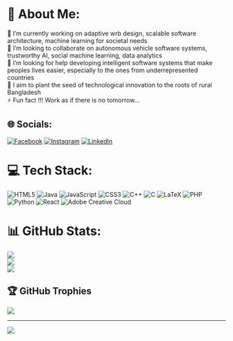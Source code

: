 # 💫 About Me:
🔭 I’m currently working on adaptive wrb design, scalable software architecture, machine learning for societal needs<br>👯 I’m looking to collaborate on autonomous vehicle software systems, trustworthy AI, social machine learning, data analytics<br>🤝 I’m looking for help developing intelligent software systems that make peoples lives easier, especially to the ones from underrepresented countries<br>🌱 I aim to plant the seed of technological innovation to the roots of rural Bangladesh<br>⚡ Fun fact !!! Work as if there is no tomorrow...


## 🌐 Socials:
[![Facebook](https://img.shields.io/badge/Facebook-%231877F2.svg?logo=Facebook&logoColor=white)]([https://facebook.com/nafisfaiyazz]) [![Instagram](https://img.shields.io/badge/Instagram-%23E4405F.svg?logo=Instagram&logoColor=white)](https://instagram.com/cnf.clicks) [![LinkedIn](https://img.shields.io/badge/LinkedIn-%230077B5.svg?logo=linkedin&logoColor=white)](https://linkedin.com/in/nafis-faiyaz193) 

# 💻 Tech Stack:
![HTML5](https://img.shields.io/badge/html5-%23E34F26.svg?style=for-the-badge&logo=html5&logoColor=white) ![Java](https://img.shields.io/badge/java-%23ED8B00.svg?style=for-the-badge&logo=openjdk&logoColor=white) ![JavaScript](https://img.shields.io/badge/javascript-%23323330.svg?style=for-the-badge&logo=javascript&logoColor=%23F7DF1E) ![CSS3](https://img.shields.io/badge/css3-%231572B6.svg?style=for-the-badge&logo=css3&logoColor=white) ![C++](https://img.shields.io/badge/c++-%2300599C.svg?style=for-the-badge&logo=c%2B%2B&logoColor=white) ![C](https://img.shields.io/badge/c-%2300599C.svg?style=for-the-badge&logo=c&logoColor=white) ![LaTeX](https://img.shields.io/badge/latex-%23008080.svg?style=for-the-badge&logo=latex&logoColor=white) ![PHP](https://img.shields.io/badge/php-%23777BB4.svg?style=for-the-badge&logo=php&logoColor=white) ![Python](https://img.shields.io/badge/python-3670A0?style=for-the-badge&logo=python&logoColor=ffdd54) ![React](https://img.shields.io/badge/react-%2320232a.svg?style=for-the-badge&logo=react&logoColor=%2361DAFB) ![Adobe Creative Cloud](https://img.shields.io/badge/Adobe%20Creative%20Cloud-DA1F26.svg?style=for-the-badge&logo=Adobe%20Creative%20Cloud&logoColor=white)
# 📊 GitHub Stats:
![](https://github-readme-stats.vercel.app/api?username=nafisfaiyaz007&theme=radical&hide_border=true&include_all_commits=true&count_private=true)<br/>
![](https://github-readme-streak-stats.herokuapp.com/?user=nafisfaiyaz007&theme=radical&hide_border=true)<br/>
![](https://github-readme-stats.vercel.app/api/top-langs/?username=nafisfaiyaz007&theme=radical&hide_border=true&include_all_commits=true&count_private=true&layout=compact)

## 🏆 GitHub Trophies
![](https://github-profile-trophy.vercel.app/?username=nafisfaiyaz007&theme=radical&no-frame=false&no-bg=false&margin-w=4)

---
[![](https://visitcount.itsvg.in/api?id=NafisFaiyaz007&label=Profile%20Views&color=0&icon=5&pretty=false)](https://visitcount.itsvg.in)

<!-- Proudly created with GPRM ( https://gprm.itsvg.in ) -->
